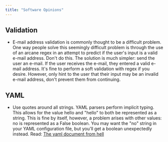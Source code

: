 ```yaml
---
title: "Software Opinions"
---
```


## Validation

- E-mail address validation is commonly thought to be a difficult problem. One
  way people solve this seemingly difficult problem is through the use of an
  arcane regex in an attempt to predict if the user's input is a valid e-mail
  address. Don't do this. The solution is much simpler: send the user an e-mail.
  If the user receives the e-mail, they entered a valid e-mail address. It's
  fine to perform a soft validation with regex if you desire. However, only hint
  to the user that their input may be an invalid e-mail address, don't prevent
  them from continuing.

## YAML

- Use quotes around all strings. YAML parsers perform implicit typing. This
  allows for the value hello and "hello" to both be represented as a string.
  This is fine by itself, however, a problem arises with other values: no is
  represented as a False boolean. You may want the "no" string in your YAML
  configuration file, but you'll get a boolean unexpectedly instead.
  Read: [The yaml document from hell](https://ruudvanasseldonk.com/2023/01/11/the-yaml-document-from-hell)